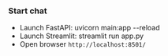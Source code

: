### Start chat
- Launch FastAPI: uvicorn main:app --reload
- Launch Streamlit: streamlit run app.py
- Open browser ``http://localhost:8501/``